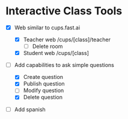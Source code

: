 # Interactive Class Tools

- [x] Web similar to cups.fast.ai
	- [x] Teacher web /cups/[class]/teacher
		- [ ] Delete room
	- [x] Student web /cups/[class]
- [ ] Add capabilities to ask simple questions
  - [x] Create question
  - [x] Publish question
  - [ ] Modify question
  - [x] Delete question
- [ ] Add spanish

